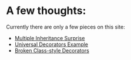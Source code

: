 A few thoughts:
============

Currently there are only a few pieces on this site:
- [Multiple Inheritance Surprise](tech/Python_Multiple_Inheritance.md)
- [Universal Decorators Example](tech/Python_Universal_Decorators.md)
- [Broken Class-style Decorators](tech/Python_Object_Decorators.md)
